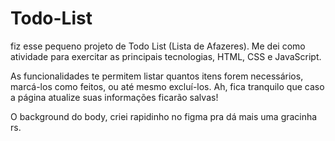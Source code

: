﻿# Todo-List

fiz esse pequeno projeto de Todo List (Lista de Afazeres). Me dei como atividade para exercitar as principais tecnologias, HTML, CSS e JavaScript.

As funcionalidades te permitem listar quantos itens forem necessários, marcá-los como feitos, ou até mesmo excluí-los. Ah, fica tranquilo que caso a página atualize suas informações ficarão salvas!

O background do body, criei rapidinho no figma pra dá mais uma gracinha rs.
